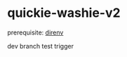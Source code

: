 # quickie-washie-v2

prerequisite: [direnv](https://direnv.net/#getting-started)

dev branch test trigger
